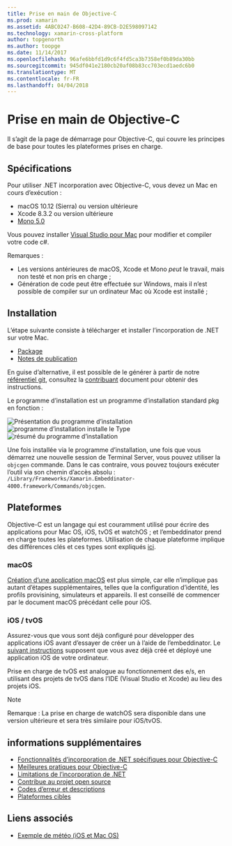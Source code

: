 ```yaml
---
title: Prise en main de Objective-C
ms.prod: xamarin
ms.assetid: 4ABC0247-B608-42D4-89CB-D2E598097142
ms.technology: xamarin-cross-platform
author: topgenorth
ms.author: toopge
ms.date: 11/14/2017
ms.openlocfilehash: 96afe6bbfd1d9c6f4fd5ca3b7358ef0b89da30bb
ms.sourcegitcommit: 945df041e2180cb20af08b83cc703ecd1aedc6b0
ms.translationtype: MT
ms.contentlocale: fr-FR
ms.lasthandoff: 04/04/2018
---
```

# <a name="getting-started-with-objective-c"></a>Prise en main de Objective-C

Il s’agit de la page de démarrage pour Objective-C, qui couvre les principes de base pour toutes les plateformes prises en charge.


## <a name="requirements"></a>Spécifications

Pour utiliser .NET incorporation avec Objective-C, vous devez un Mac en cours d’exécution :

* macOS 10.12 (Sierra) ou version ultérieure
* Xcode 8.3.2 ou version ultérieure
* [Mono 5.0](http://www.mono-project.com/download/)

Vous pouvez installer [Visual Studio pour Mac](https://www.visualstudio.com/vs/visual-studio-mac/) pour modifier et compiler votre code c#.


Remarques :

* Les versions antérieures de macOS, Xcode et Mono _peut_ le travail, mais non testé et non pris en charge ;
* Génération de code peut être effectuée sur Windows, mais il n’est possible de compiler sur un ordinateur Mac où Xcode est installé ;


## <a name="installation"></a>Installation

L’étape suivante consiste à télécharger et installer l’incorporation de .NET sur votre Mac.

* [Package](https://dl.xamarin.com/embeddinator/Xamarin.Embeddinator-4000-0.2.0.79.pkg)
* [Notes de publication](https://github.com/mono/Embeddinator-4000/tree/master/docs/releases)

En guise d’alternative, il est possible de le générer à partir de notre [référentiel git](https://github.com/mono/Embeddinator-4000/tree/objc), consultez la [contribuant](https://github.com/mono/Embeddinator-4000/blob/master/docs/Contributing.md) document pour obtenir des instructions.

Le programme d’installation est un programme d’installation standard pkg en fonction :

![Présentation du programme d’installation](images/install1.png)
![programme d’installation installe le Type](images/install2.png)
![résumé du programme d’installation](images/install3.png)

Une fois installée via le programme d’installation, une fois que vous démarrez une nouvelle session de Terminal Server, vous pouvez utiliser la `objcgen` commande.
Dans le cas contraire, vous pouvez toujours exécuter l’outil via son chemin d’accès absolu : `/Library/Frameworks/Xamarin.Embeddinator-4000.framework/Commands/objcgen`.

## <a name="platforms"></a>Plateformes

Objective-C est un langage qui est couramment utilisé pour écrire des applications pour Mac OS, iOS, tvOS et watchOS ; et l’embeddinator prend en charge toutes les plateformes. Utilisation de chaque plateforme implique des différences clés et ces types sont expliqués [ici](~/tools/dotnet-embedding/objective-c/platforms.md).

### <a name="macos"></a>macOS

[Création d’une application macOS](~/tools/dotnet-embedding/get-started/objective-c/macos.md) est plus simple, car elle n’implique pas autant d’étapes supplémentaires, telles que la configuration d’identité, les profils provisining, simulateurs et appareils. Il est conseillé de commencer par le document macOS précédant celle pour iOS.

### <a name="ios--tvos"></a>iOS / tvOS

Assurez-vous que vous sont déjà configuré pour développer des applications iOS avant d’essayer de créer un à l’aide de l’embeddinator. Le [suivant instructions](~/tools/dotnet-embedding/get-started/objective-c/ios.md) supposent que vous avez déjà créé et déployé une application iOS de votre ordinateur.

Prise en charge de tvOS est analogue au fonctionnement des e/s, en utilisant des projets de tvOS dans l’IDE (Visual Studio et Xcode) au lieu des projets iOS.

> [!NOTE]
> Remarque : La prise en charge de watchOS sera disponible dans une version ultérieure et sera très similaire pour iOS/tvOS.


## <a name="further-reading"></a>informations supplémentaires

* [Fonctionnalités d’incorporation de .NET spécifiques pour Objective-C](~/tools/dotnet-embedding/objective-c/index.md)
* [Meilleures pratiques pour Objective-C](~/tools/dotnet-embedding/objective-c/best-practices.md)
* [Limitations de l’incorporation de .NET](~/tools/dotnet-embedding/limitations.md)
* [Contribue au projet open source](https://github.com/mono/Embeddinator-4000/blob/master/docs/Contributing.md)
* [Codes d’erreur et descriptions](~/tools/dotnet-embedding/errors.md)
* [Plateformes cibles](~/tools/dotnet-embedding/objective-c/platforms.md)


## <a name="related-links"></a>Liens associés

- [Exemple de météo (iOS et Mac OS)](https://github.com/jamesmontemagno/embeddinator-weather)
